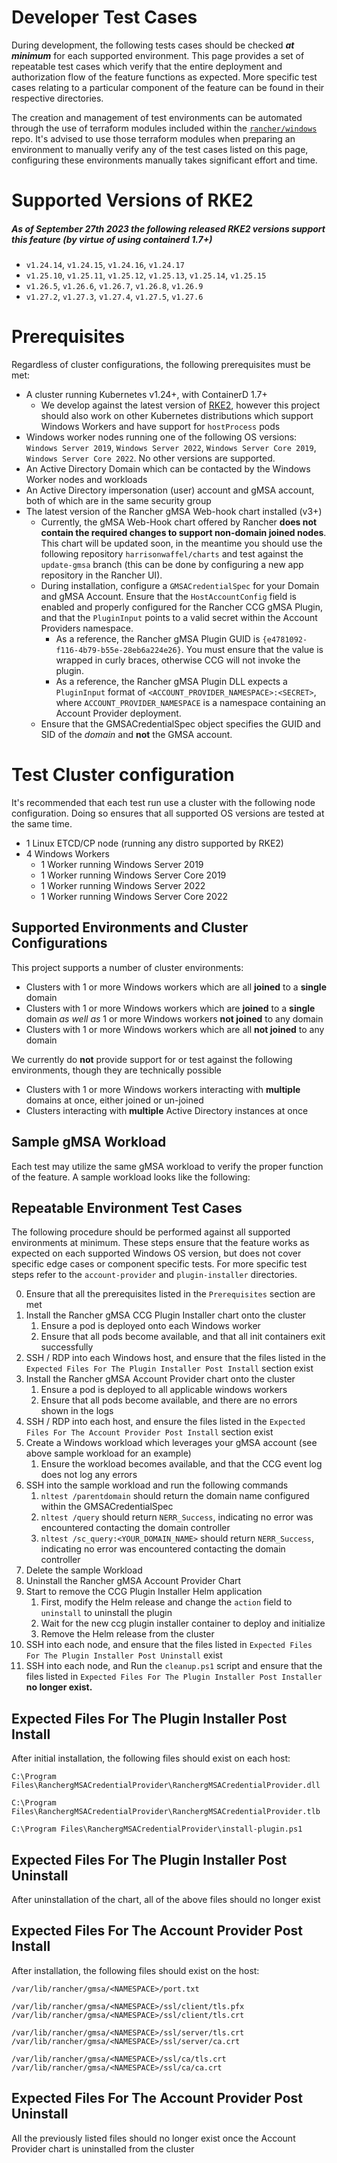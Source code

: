 # Developer Test Cases

During development, the following tests cases should be checked **_at minimum_** for each supported environment. This page provides a set of repeatable test cases which verify that the entire deployment and authorization flow of the feature functions as expected. More specific test cases relating to a particular component of the feature can be found in their respective directories.

The creation and management of test environments can be automated through the use of terraform modules included within the [`rancher/windows`](https://github.com/rancher/windows/tree/main/terraform) repo. It's advised to use those terraform modules when preparing an environment to manually verify any of the test cases listed on this page, configuring these environments manually takes significant effort and time.

# Supported Versions of RKE2

##### _As of September 27th 2023_ the following released RKE2 versions support this feature (by virtue of using containerd 1.7+)

+ `v1.24.14`, `v1.24.15`, `v1.24.16`, `v1.24.17`  
+ `v1.25.10`, `v1.25.11`, `v1.25.12`, `v1.25.13`, `v1.25.14`, `v1.25.15`  
+ `v1.26.5`, `v1.26.6`, `v1.26.7`, `v1.26.8`, `v1.26.9`
+ `v1.27.2`, `v1.27.3`, `v1.27.4`, `v1.27.5`, `v1.27.6`

# Prerequisites 

Regardless of cluster configurations, the following prerequisites must be met:

+ A cluster running Kubernetes v1.24+, with ContainerD 1.7+
    + We develop against the latest version of [RKE2](https://github.com/rancher/rke2), however this project should also work on other Kubernetes distributions which support Windows Workers and have support for `hostProcess` pods
+ Windows worker nodes running one of the following OS versions: `Windows Server 2019`, `Windows Server 2022`, `Windows Server Core 2019`, `Windows Server Core 2022`. No other versions are supported. 
+ An Active Directory Domain which can be contacted by the Windows Worker nodes and workloads
+ An Active Directory impersonation (user) account and gMSA account, both of which are in the same security group
+ The latest version of the Rancher gMSA Web-hook chart installed (v3+)
    + Currently, the gMSA Web-Hook chart offered by Rancher **does not contain the required changes to support non-domain joined nodes**. This chart will be updated soon, in the meantime you should use the following repository `harrisonwaffel/charts` and test against the `update-gmsa` branch (this can be done by configuring a new app repository in the Rancher UI).
  + During installation, configure a `GMSACredentialSpec` for your Domain and gMSA Account. Ensure that the `HostAccountConfig` field is enabled and properly configured for the Rancher CCG gMSA Plugin, and that the `PluginInput` points to a valid secret within the Account Providers namespace.
    + As a reference, the Rancher gMSA Plugin GUID is `{e4781092-f116-4b79-b55e-28eb6a224e26}`. You must ensure that the value is wrapped in curly braces, otherwise CCG will not invoke the plugin.
    + As a reference, the Rancher gMSA Plugin DLL expects a `PluginInput` format of `<ACCOUNT_PROVIDER_NAMESPACE>:<SECRET>`, where `ACCOUNT_PROVIDER_NAMESPACE` is a namespace containing an Account Provider deployment. 
  + Ensure that the GMSACredentialSpec object specifies the GUID and SID of the _domain_ and **not** the GMSA account. 

# Test Cluster configuration 

It's recommended that each test run use a cluster with the following node configuration. Doing so ensures that all supported OS versions are tested at the same time. 

+ 1 Linux ETCD/CP node (running any distro supported by RKE2)
+ 4 Windows Workers
  + 1 Worker running Windows Server 2019
  + 1 Worker running Windows Server Core 2019
  + 1 Worker running Windows Server 2022
  + 1 Worker running Windows Server Core 2022

## Supported Environments and Cluster Configurations

This project supports a number of cluster environments:

+ Clusters with 1 or more Windows workers which are all **joined** to a **single** domain
+ Clusters with 1 or more Windows workers which are **joined** to a **single** domain _as well as_ 1 or more Windows workers **not joined** to any domain
+ Clusters with 1 or more Windows workers which are all **not joined** to any domain

We currently do **not** provide support for or test against the following environments, though they are technically possible

+ Clusters with 1 or more Windows workers interacting with **multiple** domains at once, either joined or un-joined
+ Clusters interacting with **multiple** Active Directory instances at once

## Sample gMSA Workload

Each test may utilize the same gMSA workload to verify the proper function of the feature. A sample workload looks like the following: 

<details hidden>

<summary>
Sample gMSA Workload
</summary>

The below yaml can be used to deploy a workload utilizing a gMSA account. Several fields must be modified in accordance with your Active Directory environment. The workload uses a `windows/servercore` base image, to leverage the Active Directory authentication apis. 

> *Note*
> The service created by this workload will not be accessible via the Rancher UI, you must directly connect to the NodeIP in your browser. For most test scenarios, using the UI is not required to determine if the pod has successfully assumed the role of a gMSA account. 

The `servercore` base image is ~4GB (!). Expect a lengthy image pull time the first time you deploy this workload; grab a drink, relax.

```yaml 
---
kind: ConfigMap
apiVersion: v1
metadata:
  labels:
    app: gmsa-demo
  name: gmsa-demo
  namespace: cattle-windows-gmsa-system
data:
  run.ps1: |
    $ErrorActionPreference = "Stop"

    Write-Output "Configuring IIS with authentication."

    # Add required Windows features, since they are not installed by default.
    Install-WindowsFeature "Web-Windows-Auth", "Web-Asp-Net45"

    # Create simple ASP.NET page.
    New-Item -Force -ItemType Directory -Path 'C:\inetpub\wwwroot\app'
    Set-Content -Path 'C:\inetpub\wwwroot\app\default.aspx' -Value 'Authenticated as <B><%=User.Identity.Name%></B>, Type of Authentication: <B><%=User.Identity.AuthenticationType%></B>'

    # Configure IIS with authentication.
    Import-Module IISAdministration
    Start-IISCommitDelay
    (Get-IISConfigSection -SectionPath 'system.webServer/security/authentication/windowsAuthentication').Attributes['enabled'].value = $true
    (Get-IISConfigSection -SectionPath 'system.webServer/security/authentication/anonymousAuthentication').Attributes['enabled'].value = $false
    (Get-IISServerManager).Sites[0].Applications[0].VirtualDirectories[0].PhysicalPath = 'C:\inetpub\wwwroot\app'
    Stop-IISCommitDelay

    Write-Output "IIS with authentication is ready."

    C:\ServiceMonitor.exe w3svc
---
apiVersion: apps/v1
kind: Deployment
metadata:
  labels:
    app: gmsa-demo
  name: gmsa-demo
  namespace: cattle-windows-gmsa-system
spec:
  replicas: 1
  selector:
    matchLabels:
      app: gmsa-demo
  template:
    metadata:
      labels:
        app: gmsa-demo
    spec:
      dnsConfig:
        nameservers:
          - <ACTIVE_DIRECTORY_DOMAIN_CONTROLLER_IP>
        searches:
          - <YOUR_ACTIVE_DIRECTORY_DOMAIN_NAME>
      serviceAccount: rancher-windows-gmsa
      serviceAccountName: rancher-windows-gmsa
      securityContext:
        windowsOptions:
          gmsaCredentialSpecName: <YOUR_GMSACREDSPEC_NAME>
      containers:
        - name: iis
          image: mcr.microsoft.com/windows/servercore/iis:windowsservercore-ltsc2022
          imagePullPolicy: IfNotPresent
          command:
            - powershell
          args:
            - -File
            - /gmsa-demo/run.ps1
          volumeMounts:
            - name: gmsa-demo
              mountPath: /gmsa-demo
      volumes:
        - configMap:
            defaultMode: 420
            name: gmsa-demo
          name: gmsa-demo
      nodeSelector:
        kubernetes.io/os: windows
---
apiVersion: v1
kind: Service
metadata:
  labels:
    app: gmsa-demo
  name: gmsa-demo
  namespace: cattle-windows-gmsa-system
spec:
  ports:
    - port: 80
      targetPort: 80
  selector:
    app: gmsa-demo
  type: NodePort

```

</details>

Repeatable Environment Test Cases
---

The following procedure should be performed against all supported environments at minimum. These steps ensure that the feature works as expected on each supported Windows OS version, but does not cover specific edge cases or component specific tests. For more specific test steps refer to the `account-provider` and `plugin-installer` directories. 

0. Ensure that all the prerequisites listed in the `Prerequisites` section are met
1. Install the Rancher gMSA CCG Plugin Installer chart onto the cluster
    1. Ensure a pod is deployed onto each Windows worker
    2. Ensure that all pods become available, and that all init containers exit successfully
2. SSH / RDP into each Windows host, and ensure that the files listed in the `Expected Files For The Plugin Installer Post Install` section exist
3. Install the Rancher gMSA Account Provider chart onto the cluster
    1. Ensure a pod is deployed to all applicable windows workers
    2. Ensure that all pods become available, and there are no errors shown in the logs
4. SSH / RDP into each host, and ensure the files listed in the `Expected Files For The Account Provider Post Install` section exist
5. Create a Windows workload which leverages your gMSA account (see above sample workload for an example)
    1. Ensure the workload becomes available, and that the CCG event log does not log any errors 
6. SSH into the sample workload and run the following commands
   1. `nltest /parentdomain` should return the domain name configured within the GMSACredentialSpec 
   2. `nltest /query` should return `NERR_Success`, indicating no error was encountered contacting the domain controller
   3. `nltest /sc_query:<YOUR_DOMAIN_NAME>` should return `NERR_Success`, indicating no error was encountered contacting the domain controller
7. Delete the sample Workload
8. Uninstall the Rancher gMSA Account Provider Chart
9. Start to remove the CCG Plugin Installer Helm application
   1. First, modify the Helm release and change the `action` field to `uninstall` to uninstall the plugin
   2. Wait for the new ccg plugin installer container to deploy and initialize 
   3. Remove the Helm release from the cluster
10. SSH into each node, and ensure that the files listed in `Expected Files For The Plugin Installer Post Uninstall` exist 
11. SSH into each node, and Run the `cleanup.ps1` script and ensure that the files listed in `Expected Files For The Plugin Installer Post Installer` **no longer exist.** 

## Expected Files For The Plugin Installer Post Install
After initial installation, the following files should exist on each host:

`C:\Program Files\RanchergMSACredentialProvider\RanchergMSACredentialProvider.dll`

`C:\Program Files\RanchergMSACredentialProvider\RanchergMSACredentialProvider.tlb`

`C:\Program Files\RanchergMSACredentialProvider\install-plugin.ps1`

## Expected Files For The Plugin Installer Post Uninstall
After uninstallation of the chart, all of the above files should no longer exist

## Expected Files For The Account Provider Post Install

After installation, the following files should exist on the host: 

`/var/lib/rancher/gmsa/<NAMESPACE>/port.txt`

`/var/lib/rancher/gmsa/<NAMESPACE>/ssl/client/tls.pfx`
`/var/lib/rancher/gmsa/<NAMESPACE>/ssl/client/tls.crt`

`/var/lib/rancher/gmsa/<NAMESPACE>/ssl/server/tls.crt`
`/var/lib/rancher/gmsa/<NAMESPACE>/ssl/server/ca.crt`

`/var/lib/rancher/gmsa/<NAMESPACE>/ssl/ca/tls.crt`
`/var/lib/rancher/gmsa/<NAMESPACE>/ssl/ca/ca.crt`

## Expected Files For The Account Provider Post Uninstall
All the previously listed files should no longer exist once the Account Provider chart is uninstalled from the cluster 
